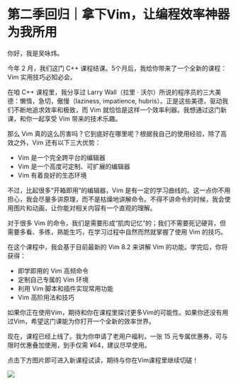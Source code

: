 # 第二季回归｜拿下Vim，让编程效率神器为我所用

你好，我是吴咏炜。

今年 2 月，我们这门 C++ 课程结课。5个月后，我给你带来了一个全新的课程：Vim 实用技巧必知必会。

在咱 C++ 课程里，我分享过 Larry Wall（拉里 · 沃尔）所说的程序员的三大美德：懒惰，急切，傲慢（laziness, impatience, hubris）。正是这些美德，驱动我们不断地追求效率和极致，而 Vim 就恰恰是这样一个效率利器。我想通过这门新课，和你一起享受 Vim 带来的技术乐趣。

那么 Vim 真的这么厉害吗？它到底好在哪里呢？根据我自己的使用经验，除了高效之外，Vim 还有以下三大优势：

- Vim 是一个完全跨平台的编辑器
- Vim 是一个高度可定制、可扩展的编辑器
- Vim 有着良好的生态环境

<!-- -->

不过，比起很多“开箱即用”的编辑器，Vim 是有一定的学习曲线的。这一点你不用担心，我会尽量多讲原理，而不是枯燥地讲解命令。不得不讲命令的时候，我会使用图片和动画，让你能对相关内容有一个直观的理解。

对于很多 Vim 的命令，我们是需要形成“肌肉记忆”的；我们不需要死记硬背，但需要多看、多练，熟能生巧，在学习过程中自然而然就掌握了使用 Vim 的技巧。

在这个课程中，我会基于目前最新的 Vim 8.2 来讲解 Vim 的功能。学完后，你将获得：

<!-- [[[read_end]]] -->

- 即学即用的 Vim 高频命令
- 定制自己专属的 Vim 环境
- 利用 Vim 脚本和插件实现常用功能
- Vim 高阶用法和技巧

<!-- -->

如果你正在使用Vim，期待和你在课程里探讨更多Vim的可能性。如果你还没有用过Vim，希望这门课能为你打开一个全新的效率世界。

现在，课程已经上线了。我为你申请了老用户福利，一张 15 元专属优惠券，可与限时优惠叠加使用，到手仅需 ¥64，建议尽早使用。

点击下方图片即可进入新课程试读，期待与你在Vim课程里继续切磋！

[![](<https://static001.geekbang.org/resource/image/b9/d6/b90c9c03f317ec3f7e07fe82defbc9d6.jpg>)](<https://time.geekbang.org/column/intro/324?utm_term=zeusE5AJR&utm_source=app&utm_medium=geektime&utm_campaign=diyiji&utm_content=0720>)

